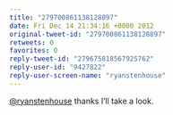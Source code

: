 ```yaml
---
title: "279700861138128897"
date: Fri Dec 14 21:34:16 +0000 2012
original-tweet-id: "279700861138128897"
retweets: 0
favorites: 0
reply-tweet-id: "279675818567925762"
reply-user-id: "9427822"
reply-user-screen-name: "ryanstenhouse"
---
```

<a href="https://twitter.com/ryanstenhouse">@ryanstenhouse</a> thanks I’ll take a look.
